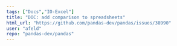 ```yaml
---
tags: ["Docs","IO-Excel"]
title: "DOC: add comparison to spreadsheets"
html_url: "https://github.com/pandas-dev/pandas/issues/38990"
user: "afeld"
repo: "pandas-dev/pandas"
---
```


